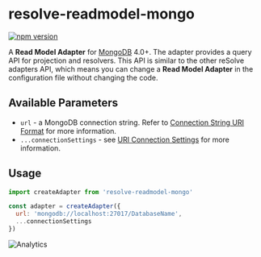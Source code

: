# **resolve-readmodel-mongo**
[![npm version](https://badge.fury.io/js/resolve-readmodel-mongo.svg)](https://badge.fury.io/js/resolve-readmodel-mongo)
 
A **Read Model Adapter** for [MongoDB](https://www.mongodb.com/) 4.0+.
The adapter provides a query API for projection and resolvers. This API is similar to the other reSolve adapters API, which means you can change a **Read Model Adapter** in the configuration file without changing the code.
 
## Available Parameters
* `url` - a MongoDB connection string. Refer to [Connection String URI Format](https://docs.mongodb.com/manual/reference/connection-string/) for more information.
* `...connectionSettings` - see [URI Connection Settings](https://github.com/mongodb/node-mongodb-native/blob/master/docs/reference/content/reference/connecting/connection-settings.md) for more information.

## Usage

```js
import createAdapter from 'resolve-readmodel-mongo'

const adapter = createAdapter({
  url: 'mongodb://localhost:27017/DatabaseName',
  ...connectionSettings
})
```
 
![Analytics](https://ga-beacon.appspot.com/UA-118635726-1/packages-resolve-readmodel-mongo-readme?pixel)
